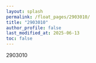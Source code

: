 ```yaml
---
layout: splash
permalink: /float_pages/2903010/
title: "2903010"
author_profile: false
last_modified_at: 2025-06-13
toc: false
---
```

 
2903010

